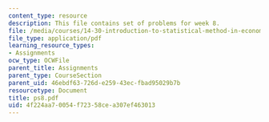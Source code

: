 ```yaml
---
content_type: resource
description: This file contains set of problems for week 8.
file: /media/courses/14-30-introduction-to-statistical-method-in-economics-spring-2006/4f224aa70054f72358cea307ef463013_ps8.pdf
file_type: application/pdf
learning_resource_types:
- Assignments
ocw_type: OCWFile
parent_title: Assignments
parent_type: CourseSection
parent_uid: 46ebdf63-726d-e259-43ec-fbad95029b7b
resourcetype: Document
title: ps8.pdf
uid: 4f224aa7-0054-f723-58ce-a307ef463013
---
```


